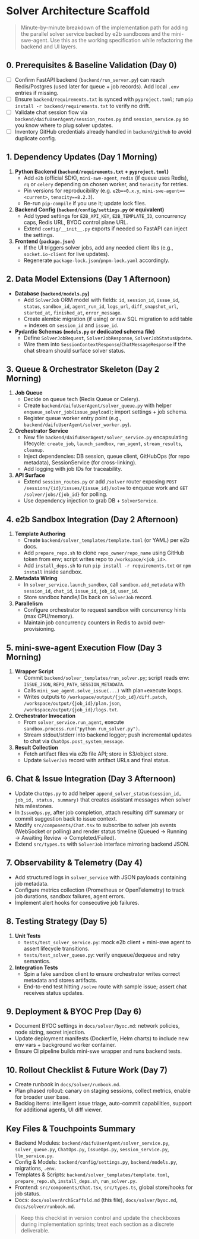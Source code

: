 # Solver Architecture Scaffold

> Minute-by-minute breakdown of the implementation path for adding the parallel solver service backed by e2b sandboxes and the mini-swe-agent. Use this as the working specification while refactoring the backend and UI layers.

## 0. Prerequisites & Baseline Validation (Day 0)
- [ ] Confirm FastAPI backend (`backend/run_server.py`) can reach Redis/Postgres (used later for queue + job records). Add local `.env` entries if missing.  
- [ ] Ensure `backend/requirements.txt` is synced with `pyproject.toml`; run `pip install -r backend/requirements.txt` to verify no drift.  
- [ ] Validate chat session flow via `backend/daifuUserAgent/session_routes.py` and `session_service.py` so you know where to plug solver updates.  
- [ ] Inventory GitHub credentials already handled in `backend/github` to avoid duplicate config.

## 1. Dependency Updates (Day 1 Morning)
1. **Python Backend (`backend/requirements.txt` + `pyproject.toml`)**  
   - Add `e2b` (official SDK), `mini-swe-agent`, `redis` (if queue uses Redis), `rq` or `celery` depending on chosen worker, and `tenacity` for retries.  
   - Pin versions for reproducibility (e.g. `e2b==0.x.y`, `mini-swe-agent==<current>`, `tenacity==8.2.3`).  
   - Re-run `pip-compile` if you use it; update lock files.
2. **Backend Config (`backend/config/settings.py` or equivalent)**  
   - Add typed settings for `E2B_API_KEY`, `E2B_TEMPLATE_ID`, concurrency caps, Redis URL, BYOC control plane URL.  
   - Extend `config/__init__.py` exports if needed so FastAPI can inject the settings.  
3. **Frontend (`package.json`)**  
   - If the UI triggers solver jobs, add any needed client libs (e.g., `socket.io-client` for live updates).  
   - Regenerate `package-lock.json`/`pnpm-lock.yaml` accordingly.

## 2. Data Model Extensions (Day 1 Afternoon)
- **Database (`backend/models.py`)**  
  - Add `SolverJob` ORM model with fields: `id`, `session_id`, `issue_id`, `status`, `sandbox_id`, `agent_run_id`, `logs_url`, `diff_snapshot_url`, `started_at`, `finished_at`, `error_message`.  
  - Create alembic migration (if using) or raw SQL migration to add table + indexes on `session_id` and `issue_id`.  
- **Pydantic Schemas (`models.py` or dedicated schema file)**  
  - Define `SolverJobRequest`, `SolverJobResponse`, `SolverJobStatusUpdate`.  
  - Wire them into `SessionContextResponse`/`ChatMessageResponse` if the chat stream should surface solver status.

## 3. Queue & Orchestrator Skeleton (Day 2 Morning)
1. **Job Queue**  
   - Decide on queue tech (Redis Queue or Celery).  
   - Create `backend/daifuUserAgent/solver_queue.py` with helper `enqueue_solver_job(issue_payload)`; import settings + job schema.  
   - Register queue worker entry point (e.g., `backend/daifuUserAgent/solver_worker.py`).
2. **Orchestrator Service**  
   - New file `backend/daifuUserAgent/solver_service.py` encapsulating lifecycle: `create_job`, `launch_sandbox`, `run_agent`, `stream_results`, `cleanup`.  
   - Inject dependencies: DB session, queue client, GitHubOps (for repo metadata), SessionService (for cross-linking).  
   - Add logging with job IDs for traceability.
3. **API Surface**  
   - Extend `session_routes.py` or add `/solver` router exposing `POST /sessions/{id}/issues/{issue_id}/solve` to enqueue work and `GET /solver/jobs/{job_id}` for polling.  
   - Use dependency injection to grab DB + `SolverService`.

## 4. e2b Sandbox Integration (Day 2 Afternoon)
1. **Template Authoring**  
   - Create `backend/solver_templates/template.toml` (or YAML) per e2b docs.  
   - Add `prepare_repo.sh` to clone `repo_owner/repo_name` using GitHub token from env; script writes repo to `/workspace/<job_id>`.  
   - Add `install_deps.sh` to run `pip install -r requirements.txt` or `npm install` inside sandbox.
2. **Metadata Wiring**  
   - In `solver_service.launch_sandbox`, call `sandbox.add_metadata` with `session_id`, `chat_id`, `issue_id`, `job_id`, `user_id`.  
   - Store sandbox handle/IDs back on `SolverJob` record.
3. **Parallelism**  
   - Configure orchestrator to request sandbox with concurrency hints (max CPU/memory).  
   - Maintain job concurrency counters in Redis to avoid over-provisioning.

## 5. mini-swe-agent Execution Flow (Day 3 Morning)
1. **Wrapper Script**  
   - Commit `backend/solver_templates/run_solver.py`; script reads env: `ISSUE_JSON`, `REPO_PATH`, `SESSION_METADATA`.  
   - Calls `mini_swe_agent.solve_issue(...)` with plan+execute loops.  
   - Writes outputs to `/workspace/output/{job_id}/diff.patch`, `/workspace/output/{job_id}/plan.json`, `/workspace/output/{job_id}/logs.txt`.
2. **Orchestrator Invocation**  
   - From `solver_service.run_agent`, execute `sandbox.process.run("python run_solver.py")`.  
   - Stream stdout/stderr into backend logger; push incremental updates to chat via `ChatOps.post_system_message`.
3. **Result Collection**  
   - Fetch artifact files via e2b file API; store in S3/object store.  
   - Update `SolverJob` record with artifact URLs and final status.

## 6. Chat & Issue Integration (Day 3 Afternoon)
- Update `ChatOps.py` to add helper `append_solver_status(session_id, job_id, status, summary)` that creates assistant messages when solver hits milestones.  
- In `IssueOps.py`, after job completion, attach resulting diff summary or commit suggestion back to issue context.  
- Modify `src/components/Chat.tsx` to subscribe to solver job events (WebSocket or polling) and render status timeline (Queued → Running → Awaiting Review → Completed/Failed).  
- Extend `src/types.ts` with `SolverJob` interface mirroring backend JSON.

## 7. Observability & Telemetry (Day 4)
- Add structured logs in `solver_service` with JSON payloads containing job metadata.  
- Configure metrics collection (Prometheus or OpenTelemetry) to track job durations, sandbox failures, agent errors.  
- Implement alert hooks for consecutive job failures.

## 8. Testing Strategy (Day 5)
1. **Unit Tests**  
   - `tests/test_solver_service.py`: mock e2b client + mini-swe agent to assert lifecycle transitions.  
   - `tests/test_solver_queue.py`: verify enqueue/dequeue and retry semantics.  
2. **Integration Tests**  
   - Spin a fake sandbox client to ensure orchestrator writes correct metadata and stores artifacts.  
   - End-to-end test hitting `/solve` route with sample issue; assert chat receives status updates.

## 9. Deployment & BYOC Prep (Day 6)
- Document BYOC settings in `docs/solver/byoc.md`: network policies, node sizing, secret injection.  
- Update deployment manifests (Dockerfile, Helm charts) to include new env vars + background worker container.  
- Ensure CI pipeline builds mini-swe wrapper and runs backend tests.

## 10. Rollout Checklist & Future Work (Day 7)
- Create runbook in `docs/solver/runbook.md`.  
- Plan phased rollout: canary on staging sessions, collect metrics, enable for broader user base.  
- Backlog items: intelligent issue triage, auto-commit capabilities, support for additional agents, UI diff viewer.

## Key Files & Touchpoints Summary
- Backend Modules: `backend/daifuUserAgent/solver_service.py`, `solver_queue.py`, `ChatOps.py`, `IssueOps.py`, `session_service.py`, `llm_service.py`.  
- Config & Models: `backend/config/settings.py`, `backend/models.py`, migrations, `.env`.  
- Templates & Scripts: `backend/solver_templates/template.toml`, `prepare_repo.sh`, `install_deps.sh`, `run_solver.py`.  
- Frontend: `src/components/Chat.tsx`, `src/types.ts`, global store/hooks for job status.  
- Docs: `docs/solverArchScaffold.md` (this file), `docs/solver/byoc.md`, `docs/solver/runbook.md`.

> Keep this checklist in version control and update the checkboxes during implementation sprints; treat each section as a discrete deliverable.
